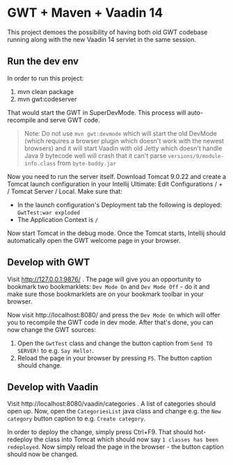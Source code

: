 # GWT + Maven + Vaadin 14

This project demoes the possibility of having both old
GWT codebase running along with the new Vaadin 14 servlet
in the same session.

## Run the dev env
 
In order to run this project: 

1. mvn clean package
2. mvn gwt:codeserver

That would start the GWT in SuperDevMode. This process will
auto-recompile and serve GWT code.

> Note: Do not use `mvn gwt:devmode` which will start the old DevMode
 (which requires a browser plugin which doesn't work with the newest browsers)
and it will start Vaadin with old Jetty which doesn't handle Java 9 bytecode well
will crash that it can't parse `versions/9/module-info.class` from `byte-buddy.jar`

Now you need to run the server itself. Download Tomcat 9.0.22
and create a Tomcat launch configuration in your Intellij Ultimate:
Edit Configurations / + / Tomcat Server / Local. Make sure that:

* In the launch configuration's Deployment tab the following is deployed:
`GwtTest:war exploded`
* The Application Context is `/`

Now start Tomcat in the debug mode. Once the Tomcat starts,
Intellij should automatically open the GWT welcome page in your browser.

## Develop with GWT

Visit http://127.0.0.1:9876/ . The page will give you an opportunity
to bookmark two bookmarklets: `Dev Mode On` and `Dev Mode Off` - do it
and make sure those bookmarklets are on your bookmark toolbar in your browser.

Now visit http://localhost:8080/ and press the `Dev Mode On` which will offer you
to recompile the GWT code in dev mode. After that's done, you can now change the
GWT sources:

1. Open the `GwtTest` class and change the button caption from `Send TO SERVER!` to e.g.
  `Say Hello!`.
2. Reload the page in your browser by pressing `F5`. The button caption should change.

## Develop with Vaadin

Visit http://localhost:8080/vaadin/categories . A list of categories should open up.
Now, open the `CategoriesList` java class and change e.g.
the `New category` button caption to e.g. `Create category`.

In order to deploy the change, simply press Ctrl+F9. That should hot-redeploy
the class into Tomcat which should now say `1 classes has been redeployed`.
Now simply reload the page in the browser - the button caption should now be changed.
